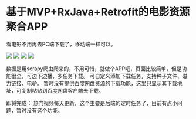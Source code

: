 # 基于MVP+RxJava+Retrofit的电影资源聚合APP
看电影不用再去PC端下载了，移动端一样可以。

![](https://github.com/hiliving/superMovie/blob/master/picture/Screenshot_2018-03-02-18-01-25.png)
![](https://github.com/hiliving/superMovie/blob/master/picture/Screenshot_2018-03-02-18-01-31.png)
![](https://github.com/hiliving/superMovie/blob/master/picture/Screenshot_2018-03-02-18-01-36.png)
![](https://github.com/hiliving/superMovie/blob/master/picture/Screenshot_2018-03-02-18-01-43.png)

数据是用scrapy爬虫爬来的，不用可惜，就做个APP吧，页面比较简单，但是功能很全，可边下边播，多任务下载。
可自定义添加下载任务，支持种子文件、磁力链接、电驴。
暂时没有提供百度网盘资源的下载功能，这里只显示其下载地址，可复制粘贴到百度网盘客户端去下载。

即将完成：
  热门视频每天更新，这个主要是后端的定时任务了，目前有点小问题，暂时没有这个功能。

